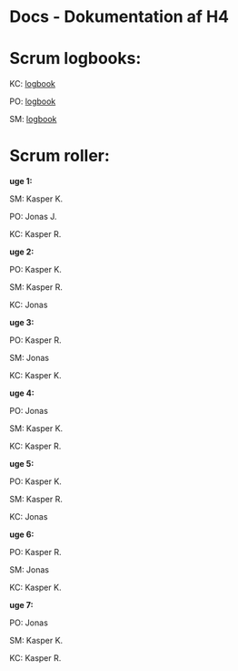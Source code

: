 # Docs - Dokumentation af H4

# Scrum logbooks:

KC: [logbook](https://github.com/Mercantec-GHC/h4-projekt-gruppe-3/wiki/KC%E2%80%90logbook)

PO: [logbook](https://github.com/Mercantec-GHC/h4-projekt-gruppe-3/wiki/PO%E2%80%90Logbog)

SM: [logbook](https://github.com/Mercantec-GHC/h4-projekt-gruppe-3/wiki/SM%E2%80%90logbog)

# Scrum roller:

__uge 1:__

SM: Kasper K.

PO: Jonas J.

KC: Kasper R.

__uge 2:__

PO: Kasper K.

SM: Kasper R.

KC: Jonas
 
__uge 3:__

PO: Kasper R.

SM: Jonas

KC: Kasper K.
 
__uge 4:__

PO: Jonas

SM: Kasper K.

KC: Kasper R.
 
__uge 5:__

PO: Kasper K.

SM: Kasper R.

KC: Jonas
 
__uge 6:__

PO: Kasper R.

SM: Jonas

KC: Kasper K.
 
__uge 7:__

PO: Jonas

SM: Kasper K.

KC: Kasper R.
